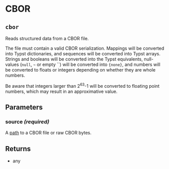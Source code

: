 # CBOR

## `cbor`

Reads structured data from a CBOR file.

The file must contain a valid CBOR serialization. Mappings will be
converted into Typst dictionaries, and sequences will be converted into
Typst arrays. Strings and booleans will be converted into the Typst
equivalents, null-values (`null`, `~` or empty ``) will be converted into
`{none}`, and numbers will be converted to floats or integers depending on
whether they are whole numbers.

Be aware that integers larger than 2<sup>63</sup>-1 will be converted to
floating point numbers, which may result in an approximative value.

## Parameters

### source *(required)*

A [path]($syntax/#paths) to a CBOR file or raw CBOR bytes.

## Returns

- any

